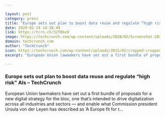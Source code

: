 ```yaml
---

layout: post
category: press
title: "Europe sets out plan to boost data reuse and regulate “high risk” AIs"
date: 2020-02-19 14:38:49
link: https://tcrn.ch/32f0bx9
image: https://techcrunch.com/wp-content/uploads/2020/02/Screenshot-2020-02-19-at-11.19.48.png?w=764
domain: techcrunch.com
author: "TechCrunch"
icon: https://techcrunch.com/wp-content/uploads/2015/02/cropped-cropped-favicon-gradient.png?w=180
excerpt: "European Union lawmakers have set out a first bundle of proposals for a new digital strategy for the bloc, one that’s intended to drive digitalization across all industries and sectors — and enable what Commission president Ursula von der Leyen has described as ‘A Europe fit for t…"

---
```


### Europe sets out plan to boost data reuse and regulate “high risk” AIs – TechCrunch

European Union lawmakers have set out a first bundle of proposals for a new digital strategy for the bloc, one that’s intended to drive digitalization across all industries and sectors — and enable what Commission president Ursula von der Leyen has described as ‘A Europe fit for t…